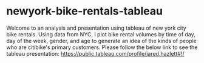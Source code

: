 # newyork-bike-rentals-tableau
Welcome to an analysis and presentation using tableau of new york city bike rentals.
Using data from NYC, I plot bike rental volumes by time of day, day of the week, gender, and age to generate an idea of the kinds of people who are citibike's primary customers.
Please follow the below link to see the tableau presentation:
https://public.tableau.com/profile/jared.hazlett#!/
